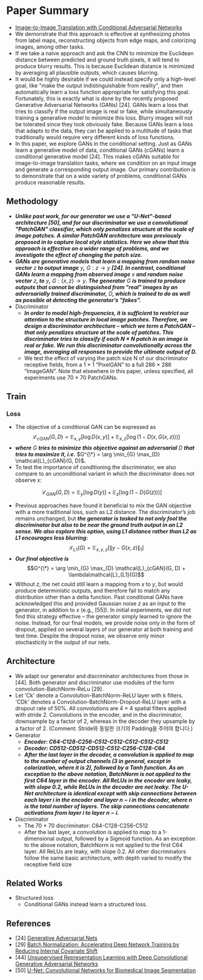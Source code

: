 # Paper Summary
- [Image-to-Image Translation with Conditional Adversarial Networks](https://arxiv.org/pdf/1611.07004.pdf)
- We demonstrate that this approach is effective at synthesizing photos from label maps, reconstructing objects from edge maps, and colorizing images, among other tasks.
- If we take a naive approach and ask the CNN to minimize the Euclidean distance between predicted and ground truth pixels, it will tend to produce blurry results. This is because Euclidean distance is minimized by averaging all plausible outputs, which causes blurring.
- It would be highly desirable if we could instead specify only a high-level goal, like "make the output indistinguishable from reality", and then automatically learn a loss function appropriate for satisfying this goal. Fortunately, this is exactly what is done by the recently proposed Generative Adversarial Networks (GANs) [24]. GANs learn a loss that tries to classify if the output image is real or fake, while simultaneously training a generative model to minimize this loss. Blurry images will not be tolerated since they look obviously fake. Because GANs learn a loss that adapts to the data, they can be applied to a multitude of tasks that traditionally would require very different kinds of loss functions.
- In this paper, we explore GANs in the conditional setting. Just as GANs learn a generative model of data, conditional GANs (cGANs) learn a conditional generative model [24]. This makes cGANs suitable for image-to-image translation tasks, where we condition on an input image and generate a corresponding output image. Our primary contribution is to demonstrate that on a wide variety of problems, conditional GANs produce reasonable results.
## Methodology
- ***Unlike past work, for our generator we use a "U-Net"-based architecture [50], and for our discriminator we use a convolutional "PatchGAN" classifier, which only penalizes structure at the scale of image patches. A similar PatchGAN architecture was previously proposed in to capture local style statistics. Here we show that this approach is effective on a wider range of problems, and we investigate the effect of changing the patch size.***
- ***GANs are generative models that learn a mapping from random noise vector*** $z$ ***to output image*** $y$***,*** $G : z → y$ ***[24]. In contrast, conditional GANs learn a mapping from observed image*** $x$ ***and random noise vector*** $z$***, to*** $y$***,*** $G : \{x, z\} → y$***. The generator*** $G$ ***is trained to produce outputs that cannot be distinguished from "real" images by an adversarially trained discriminator,*** $D$***, which is trained to do as well as possible at detecting the generator’s "fakes".***
- Discriminator
    - ***In order to model high-frequencies, it is sufficient to restrict our attention to the structure in local image patches. Therefore, we design a discriminator architecture – which we term a PatchGAN – that only penalizes structure at the scale of patches. This discriminator tries to classify if each $N \times N$ patch in an image is real or fake. We run this discriminator convolutionally across the image, averaging all responses to provide the ultimate output of $D$.***
    - We test the effect of varying the patch size N of our discriminator receptive fields, from a 1 × 1 “PixelGAN” to a full 286 × 286 “ImageGAN”. Note that elsewhere in this paper, unless specified, all experiments use 70 × 70 PatchGANs.
## Train
### Loss
- The objective of a conditional GAN can be expressed as
$$\mathcal{L}_{cGAN}(G, D) = \mathbb{E}_{x, y}[\log D(x, y)] + \mathbb{E}_{x, z}[\log(1 − D(x, G(x, z)))]$$
- ***where*** $G$ ***tries to minimize this objective against an adversarial*** $D$ ***that tries to maximize it, i.e.*** $G^{\*} = \arg \min_{G} \max_{D} \mathcal{L}_{cGAN}(G, D)$***.***
- To test the importance of conditioning the discriminator, we also compare to an unconditional variant in which the discriminator does not observe x:
<!-- $$\mathcal{L}_{GAN}(G, D) = \mathbb{E}_{y}[\log D(y)] + \mathbb{E}_{x, z}[\log(1 − D(G(x, z)))]$$ -->
$$\mathcal{L}_{GAN}(G, D) = \mathbb{E}_{y}[\log D(y)] + \mathbb{E}_{z}[\log(1 − D(G(z)))]$$
- Previous approaches have found it beneficial to mix the GAN objective with a more traditional loss, such as L2 distance. The discriminator’s job remains unchanged, but ***the generator is tasked to not only fool the discriminator but also to be near the ground truth output in an L2 sense. We also explore this option, using L1 distance rather than L2 as L1 encourages less blurring:***
$$\mathcal{L}_{L1}(G) = \mathbb{E}_{x, y, z}[\lVert y - G(x, z) \rVert_{1}]$$
- ***Our final objective is***
$$G^{\*} = \arg \min_{G} \max_{D} \mathcal{L}_{cGAN}(G, D) + \lambda\mathcal{L}_{L1}(G)$$
- Without $z$, the net could still learn a mapping from $x$ to $y$, but would produce deterministic outputs, and therefore fail to match any distribution other than a delta function. Past conditional GANs have acknowledged this and provided Gaussian noise $z$ as an input to the generator, in addition to $x$ (e.g., [55]). In initial experiments, we did not find this strategy effective – the generator simply learned to ignore the noise. Instead, for our final models, we provide noise only in the form of dropout, applied on several layers of our generator at both training and test time. Despite the dropout noise, we observe only minor stochasticity in the output of our nets.
## Architecture
- We adapt our generator and discriminator architectures from those in [44]. Both generator and discriminator use modules of the form convolution-BatchNorm-ReLu [29].
- Let 'Ck' denote a Convolution-BatchNorm-ReLU layer with k filters. 'CDk' denotes a Convolution-BatchNorm-Dropout-ReLU layer with a dropout rate of 50%. All convolutions are 4 × 4 spatial filters applied with stride 2. Convolutions in the encoder, and in the discriminator, downsample by a factor of 2, whereas in the decoder they upsample by a factor of 2. (Comment: Stride와 동일한 크기의 Padding을 주어야 합니다.)
- Generator
    - ***Encoder: C64-C128-C256-C512-C512-C512-C512-C512***
    - ***Decoder: CD512-CD512-CD512-C512-C256-C128-C64***
    - ***After the last layer in the decoder, a convolution is applied to map to the number of output channels (3 in general, except in colorization, where it is 2), followed by a Tanh function. As an exception to the above notation, BatchNorm is not applied to the first C64 layer in the encoder. All ReLUs in the encoder are leaky, with slope 0.2, while ReLUs in the decoder are not leaky. The U-Net architecture is identical except with skip connections between each layer $i$ in the encoder and layer $n − i$ in the decoder, where $n$ is the total number of layers. The skip connections concatenate activations from layer $i$ to layer $n − i$.***
    <!-- - This changes the number of channels in the decoder:
        - ***U-Net decoder: CD512-CD1024-CD1024-C1024-C1024-C512-C256-C128*** -->
- Discriminator
    - The 70 × 70 discriminator: C64-C128-C256-C512
    - After the last layer, a convolution is applied to map to a 1-dimensional output, followed by a Sigmoid function. As an exception to the above notation, BatchNorm is not applied to the first C64 layer. All ReLUs are leaky, with slope 0.2. All other discriminators follow the same basic architecture, with depth varied to modify the receptive field size
    <!-- : 1 × 1 discriminator: C64-C128 (note, in this special case, all convolutions are 1 × 1 spatial filters) 16 × 16 discriminator: C64-C128 286 × 286 discriminator: C64-C128-C256-C512-C512-C512 -->
## Related Works
- Structured loss
    - Conditional GANs instead learn a structured loss.
## References
- [24] [Generative Adversarial Nets](https://arxiv.org/pdf/1406.2661.pdf)
- [29] [Batch Normalization: Accelerating Deep Network Training by Reducing Internal Covariate Shift](https://arxiv.org/pdf/1502.03167.pdf)
- [44] [Unsupervised Representation Learning with Deep Convolutional Generative Adversarial Networks](https://arxiv.org/pdf/1511.06434.pdf)
- [50] [U-Net: Convolutional Networks for Biomedical Image Segmentation](https://arxiv.org/pdf/1505.04597.pdf)